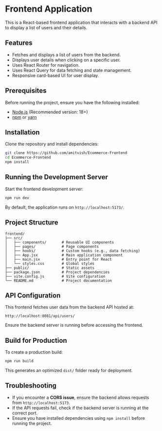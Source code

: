 # Frontend Application

This is a React-based frontend application that interacts with a backend API to display a list of users and their details.

## Features
- Fetches and displays a list of users from the backend.
- Displays user details when clicking on a specific user.
- Uses React Router for navigation.
- Uses React Query for data fetching and state management.
- Responsive card-based UI for user display.

## Prerequisites
Before running the project, ensure you have the following installed:
- [Node.js](https://nodejs.org/) (Recommended version: 18+)
- [npm](https://www.npmjs.com/) or [yarn](https://yarnpkg.com/)

## Installation
Clone the repository and install dependencies:

```sh
git clone https://github.com/amitvish/Ecommerce-Frontend
cd Ecommerce-Frontend
npm install
```

## Running the Development Server
Start the frontend development server:

```sh
npm run dev
```

By default, the application runs on `http://localhost:5173/`.

## Project Structure
```
frontend/
├── src/
│   ├── components/       # Reusable UI components
│   ├── pages/            # Page components
│   ├── hooks/            # Custom hooks (e.g., data fetching)
│   ├── App.jsx           # Main application component
│   ├── main.jsx          # Entry point for React
│   └── styles.css        # Global styles
├── public/               # Static assets
├── package.json          # Project dependencies
├── vite.config.js        # Vite configuration
└── README.md             # Project documentation
```

## API Configuration
This frontend fetches user data from the backend API hosted at:
```
http://localhost:8081/api/users/
```
Ensure the backend server is running before accessing the frontend.

## Build for Production
To create a production build:

```sh
npm run build
```

This generates an optimized `dist/` folder ready for deployment.

## Troubleshooting
- If you encounter a **CORS issue**, ensure the backend allows requests from `http://localhost:5173`.
- If the API requests fail, check if the backend server is running at the correct port.
- Ensure you have installed dependencies using `npm install` before running the project.


